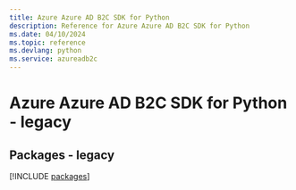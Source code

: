 ```yaml
---
title: Azure Azure AD B2C SDK for Python
description: Reference for Azure Azure AD B2C SDK for Python
ms.date: 04/10/2024
ms.topic: reference
ms.devlang: python
ms.service: azureadb2c
---
```

# Azure Azure AD B2C SDK for Python - legacy
## Packages - legacy
[!INCLUDE [packages](azure-ad-b2c-index.md)]